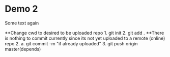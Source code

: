 # Demo 2

<p>Some text again

**Change cwd to desired to be uploaded repo
    1. git init
    2. git add .
**There is nothing to commit currently since its not yet uploaded to a remote (online) repo
        2. a. git commit -m "if already uploaded"
    3. git push origin master(depends)
</p>